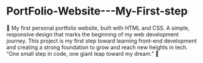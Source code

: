 # PortFolio-Website---My-First-step
🚀 My first personal portfolio website, built with HTML and CSS. A simple, responsive design that marks the beginning of my web development journey. This project is my first step toward learning front-end development and creating a strong foundation to grow and reach new heights in tech. “One small step in code, one giant leap toward my dream.” 🚀
